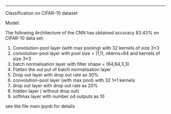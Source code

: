 -----
Classification on CIFAR-10 dataset

Model:


The following Architecture of the CNN has obtained accuracy 83.43% on CIFAR-10 data set:
1) Convolution-pool layer (with max pooling) with 32 kernels of size 3*3
2) convolution-pool layer with pool size = (1,1), nkerns=64 and kernels of size 3*3
3) batch normalisation layer with filter shape = (64,64,3,3) 
4) Flatten the out put of batch normalisation layer 
5) Drop out layer with drop out rate as 30%
6) convolution-pool layer (with max pool) with 32 1*1 kernels 
7) drop out layer with drop out rate as 20%
8) hidden layer ( without drop out)
9) softmax layer with number od outputs as 10

see the file main.ipynb for details
